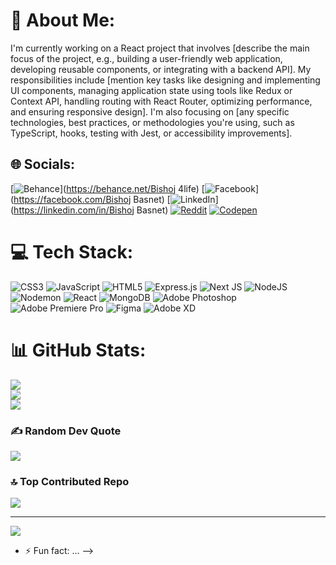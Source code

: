 # 💫 About Me:
I'm currently working on a React project that involves [describe the main focus of the project, e.g., building a user-friendly web application, developing reusable components, or integrating with a backend API]. My responsibilities include [mention key tasks like designing and implementing UI components, managing application state using tools like Redux or Context API, handling routing with React Router, optimizing performance, and ensuring responsive design]. I'm also focusing on [any specific technologies, best practices, or methodologies you're using, such as TypeScript, hooks, testing with Jest, or accessibility improvements].<br>


## 🌐 Socials:
[![Behance](https://img.shields.io/badge/Behance-1769ff?logo=behance&logoColor=white)](https://behance.net/Bishoj 4life) [![Facebook](https://img.shields.io/badge/Facebook-%231877F2.svg?logo=Facebook&logoColor=white)](https://facebook.com/Bishoj Basnet) [![LinkedIn](https://img.shields.io/badge/LinkedIn-%230077B5.svg?logo=linkedin&logoColor=white)](https://linkedin.com/in/Bishoj Basnet) [![Reddit](https://img.shields.io/badge/Reddit-%23FF4500.svg?logo=Reddit&logoColor=white)](https://reddit.com/user/Bishoj) [![Codepen](https://img.shields.io/badge/Codepen-000000?style=for-the-badge&logo=codepen&logoColor=white)](https://codepen.io/@Bishoj-Basnet) 

# 💻 Tech Stack:
![CSS3](https://img.shields.io/badge/css3-%231572B6.svg?style=for-the-badge&logo=css3&logoColor=white) ![JavaScript](https://img.shields.io/badge/javascript-%23323330.svg?style=for-the-badge&logo=javascript&logoColor=%23F7DF1E) ![HTML5](https://img.shields.io/badge/html5-%23E34F26.svg?style=for-the-badge&logo=html5&logoColor=white) ![Express.js](https://img.shields.io/badge/express.js-%23404d59.svg?style=for-the-badge&logo=express&logoColor=%2361DAFB) ![Next JS](https://img.shields.io/badge/Next-black?style=for-the-badge&logo=next.js&logoColor=white) ![NodeJS](https://img.shields.io/badge/node.js-6DA55F?style=for-the-badge&logo=node.js&logoColor=white) ![Nodemon](https://img.shields.io/badge/NODEMON-%23323330.svg?style=for-the-badge&logo=nodemon&logoColor=%BBDEAD) ![React](https://img.shields.io/badge/react-%2320232a.svg?style=for-the-badge&logo=react&logoColor=%2361DAFB) ![MongoDB](https://img.shields.io/badge/MongoDB-%234ea94b.svg?style=for-the-badge&logo=mongodb&logoColor=white) ![Adobe Photoshop](https://img.shields.io/badge/adobe%20photoshop-%2331A8FF.svg?style=for-the-badge&logo=adobe%20photoshop&logoColor=white) ![Adobe Premiere Pro](https://img.shields.io/badge/Adobe%20Premiere%20Pro-9999FF.svg?style=for-the-badge&logo=Adobe%20Premiere%20Pro&logoColor=white) ![Figma](https://img.shields.io/badge/figma-%23F24E1E.svg?style=for-the-badge&logo=figma&logoColor=white) ![Adobe XD](https://img.shields.io/badge/Adobe%20XD-470137?style=for-the-badge&logo=Adobe%20XD&logoColor=#FF61F6)
# 📊 GitHub Stats:
![](https://github-readme-stats.vercel.app/api?username=BISHOJ11&theme=dark&hide_border=true&include_all_commits=true&count_private=true)<br/>
![](https://github-readme-streak-stats.herokuapp.com/?user=BISHOJ11&theme=dark&hide_border=true)<br/>
![](https://github-readme-stats.vercel.app/api/top-langs/?username=BISHOJ11&theme=dark&hide_border=true&include_all_commits=true&count_private=true&layout=compact)

### ✍️ Random Dev Quote
![](https://quotes-github-readme.vercel.app/api?type=horizontal&theme=radical)

### 🔝 Top Contributed Repo
![](https://github-contributor-stats.vercel.app/api?username=BISHOJ11&limit=5&theme=dark&combine_all_yearly_contributions=true)

---
[![](https://visitcount.itsvg.in/api?id=BISHOJ11&icon=0&color=0)](https://visitcount.itsvg.in)

<!-- Proudly created with GPRM ( https://gprm.itsvg.in ) -->
- ⚡ Fun fact: ...
-->
